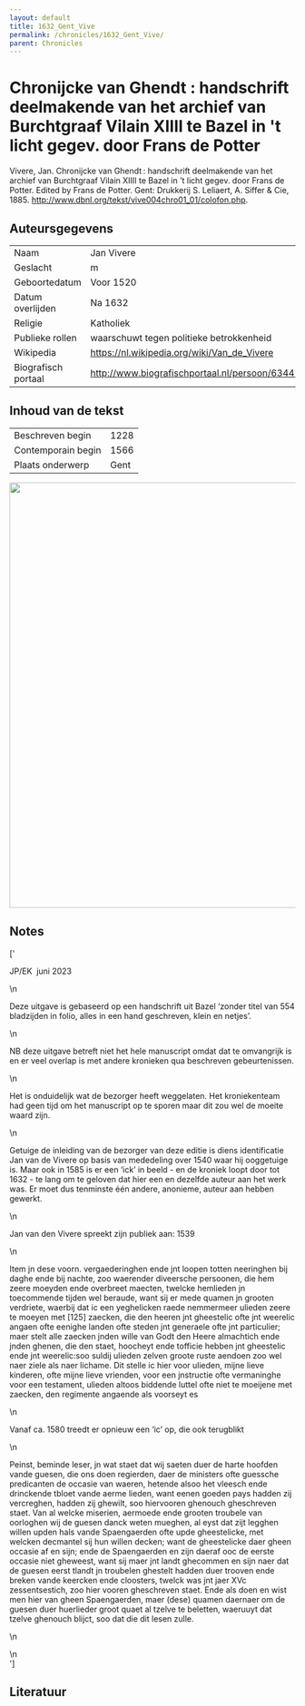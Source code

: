 ```yaml
---
layout: default
title: 1632_Gent_Vive
permalink: /chronicles/1632_Gent_Vive/
parent: Chronicles
--- 
```



# Chronĳcke van Ghendt : handschrift deelmakende van het archief van Burchtgraaf Vilain XIIII te Bazel in 't licht gegev. door Frans de Potter 

Vivere, Jan. Chronĳcke van Ghendt : handschrift deelmakende van het archief van Burchtgraaf Vilain XIIII te Bazel in ’t licht gegev. door Frans de Potter. Edited by Frans de Potter. Gent: Drukkerij S. Leliaert, A. Siffer & Cie, 1885. http://www.dbnl.org/tekst/vive004chro01_01/colofon.php. 

## Auteursgegevens 

| | | 
| --------------- | --------------- | 
| Naam | Jan Vivere | 
| Geslacht | m | 
 | Geboortedatum | Voor  1520 | 
| Datum overlijden | Na 1632 | 
| Religie | Katholiek | 
| Publieke rollen | waarschuwt tegen politieke betrokkenheid | 
| Wikipedia | https://nl.wikipedia.org/wiki/Van_de_Vivere | 
| Biografisch portaal | http://www.biografischportaal.nl/persoon/63447191 | 

## Inhoud van de tekst 

| | | 
| --------------- | --------------- | 
| Beschreven begin | 1228 | 
| Contemporain begin | 1566 | 
| Plaats onderwerp | Gent | 

[<img src="..\..\barplots_chronicles\1632_Gent_Vive.jpg" width="750"/>](..\..\barplots_chronicles\1632_Gent_Vive.jpg) 

## Notes 

['<div data-schema-version="8"><p>JP/EK &nbsp;juni 2023</p>\n<p>Deze uitgave is gebaseerd op een handschrift uit Bazel ‘zonder titel van 554 bladzijden in folio, alles in een hand geschreven, klein en netjes’.</p>\n<p>NB deze uitgave betreft niet het hele manuscript omdat dat te omvangrijk is en er veel overlap is met andere kronieken qua beschreven gebeurtenissen.</p>\n<p>Het is onduidelijk wat de bezorger heeft weggelaten. Het kroniekenteam had geen tijd om het manuscript op te sporen maar dit zou wel de moeite waard zijn.</p>\n<p>Getuige de inleiding van de bezorger van deze editie is diens identificatie Jan van de Vivere op basis van mededeling over 1540 waar hij ooggetuige is. Maar ook in 1585 is er een ‘ick’ in beeld - en de kroniek loopt door tot 1632 - te lang om te geloven dat hier een en dezelfde auteur aan het werk was. Er moet dus tenminste één andere, anonieme, auteur aan hebben gewerkt.</p>\n<p>Jan van den Vivere spreekt zijn publiek aan: 1539</p>\n<p>Item jn dese voorn. vergaederinghen ende jnt loopen totten neeringhen bij daghe ende bij nachte, zoo waerender diveersche persoonen, die hem zeere moeyden ende overbreet maecten, twelcke hemlieden jn toecommende tijden wel beraude, want sij er mede quamen jn grooten verdriete, waerbij dat ic een yeghelicken raede nemmermeer ulieden zeere te moeyen met [125] zaecken, die den heeren jnt gheestelic ofte jnt weerelic angaen ofte eenighe landen ofte steden jnt generaele ofte jnt particulier; maer stelt alle zaecken jnden wille van Godt den Heere almachtich ende jnden ghenen, die den staet, hoocheyt ende tofficie hebben jnt gheestelic ende jnt weerelic:soo suldij ulieden zelven groote ruste aendoen zoo wel naer ziele als naer lichame. Dit stelle ic hier voor ulieden, mijne lieve kinderen, ofte mijne lieve vrienden, voor een jnstructie ofte vermaninghe voor een testament, ulieden altoos biddende luttel ofte niet te moeijene met zaecken, den regimente angaende als voorseyt es</p>\n<p>Vanaf ca. 1580 treedt er opnieuw een ‘ic’ op, die ook terugblikt</p>\n<p>Peinst, beminde leser, jn wat staet dat wij saeten duer de harte hoofden vande guesen, die ons doen regierden, daer de ministers ofte guessche predicanten de occasie van waeren, hetende alsoo het vleesch ende drinckende tbloet vande aerme lieden, want eenen goeden pays hadden zij vercreghen, hadden zij ghewilt, soo hiervooren ghenouch gheschreven staet. Van al welcke miserien, aermoede ende grooten troubele van oorloghen wij de guesen danck weten mueghen, al eyst dat zijt legghen willen upden hals vande Spaengaerden ofte upde gheestelicke, met welcken decmantel sij hun willen decken; want de gheestelicke daer gheen occasie af en sijn; ende de Spaengaerden en zijn daeraf ooc de eerste occasie niet gheweest, want sij maer jnt landt ghecommen en sijn naer dat de guesen eerst tlandt jn troubelen ghestelt hadden duer trooven ende breken vande keercken ende cloosters, twelck was jnt jaer XVc zessentsestich, zoo hier vooren gheschreven staet. Ende als doen en wist men hier van gheen Spaengaerden, maer (dese) quamen daernaer om de guesen duer huerlieder groot quaet al tzelve te beletten, waeruuyt dat tzelve ghenouch blijct, soo dat die dit lesen zulle.</p>\n<p></p>\n</div>'] 

## Literatuur 

